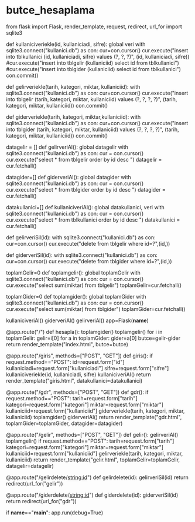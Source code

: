 # butce_hesaplama
from flask import Flask, render_template, request, redirect, url_for
import sqlite3

def kullaniciveriekle(id, kullaniciadi, sifre):
    global veri
    with sqlite3.connect("kullanici.db") as con:
        cur=con.cursor()
        cur.execute("insert into tblkullanici (id, kullaniciadi, sifre) values (?, ?, ?)", (id, kullaniciadi, sifre))
        #cur.execute("insert into tblgelir (kullaniciid) select id from tblkullanici")
        #cur.execute("insert into tblgider (kullaniciid) select id from tblkullanici")
        con.commit()


def gelirveriekle(tarih, kategori, miktar, kullaniciid):
    with sqlite3.connect("kullanici.db") as con:
        cur=con.cursor()
        cur.execute("insert into tblgelir (tarih, kategori, miktar, kullaniciid) values (?, ?, ?, ?)", (tarih, kategori, miktar, kullaniciid))
        con.commit()

def giderveriekle(tarih, kategori, miktar,kullaniciid):
    with sqlite3.connect("kullanici.db") as con:
        cur=con.cursor()
        cur.execute("insert into tblgider (tarih, kategori, miktar, kullaniciid) values (?, ?, ?, ?)", (tarih, kategori, miktar, kullaniciid))
        con.commit()

datagelir = []
def gelirveriAl():
    global datagelir
    with sqlite3.connect("kullanici.db") as con:
        cur = con.cursor()
        cur.execute("select * from tblgelir order by id desc ")
        datagelir = cur.fetchall()

datagider=[]
def giderveriAl():
    global datagider
    with sqlite3.connect("kullanici.db") as con:
        cur = con.cursor()
        cur.execute("select * from tblgider order by id desc ")
        datagider = cur.fetchall()

datakullanici=[]
def kullaniciveriAl():
    global datakullanici, veri
    with sqlite3.connect("kullanici.db") as con:
        cur = con.cursor()
        cur.execute("select * from tblkullanici order by id desc ")
        datakullanici = cur.fetchall()

def gelirveriSil(id):
    with sqlite3.connect("kullanici.db") as con:
        cur=con.cursor()
        cur.execute("delete from tblgelir where id=?",(id,))

def giderveriSil(id):
    with sqlite3.connect("kullanici.db") as con:
        cur=con.cursor()
        cur.execute("delete from tblgider where id=?",(id,))

toplamGelir=0
def toplamgelir():
    global toplamGelir
    with sqlite3.connect("kullanici.db") as con:
        cur = con.cursor()
        cur.execute("select sum(miktar) from tblgelir")
        toplamGelir=cur.fetchall()

toplamGider=0
def toplamgider():
    global toplamGider
    with sqlite3.connect("kullanici.db") as con:
        cur = con.cursor()
        cur.execute("select sum(miktar) from tblgider")
        toplamGider=cur.fetchall()

kullaniciveriAl()
giderveriAl()
gelirveriAl()
app=Flask(__name__)

@app.route("/")
def hesapla():
    toplamgider()
    toplamgelir()
    for i in toplamGelir:
        gelir=i[0]
    for a in toplamGider:
        gider=a[0]
        butce=gelir-gider
    return render_template("index.html", butce=butce)

@app.route("/giris", methods=["POST", "GET"])
def giris():
    if request.method=="POST":
        id=request.form["id"]
        kullaniciadi=request.form["kullaniciadi"]
        sifre=request.form["sifre"]
        kullaniciveriekle(id, kullaniciadi, sifre)
        kullaniciveriAl()
    return render_template("giris.html", datakullanici=datakullanici)
    

@app.route("/gdr", methods=["POST", "GET"])
def gdr():
    if request.method=="POST":
        tarih=request.form["tarih"]
        kategori=request.form["kategori"]
        miktar=request.form["miktar"]
        kullaniciid=request.form["kullaniciid"]
        giderveriekle(tarih, kategori, miktar, kullaniciid)
    toplamgider()
    giderveriAl()
    return render_template("gdr.html", toplamGider=toplamGider, datagider=datagider)

@app.route("/gelir", methods=["POST", "GET"])
def gelir():
    gelirveriAl()
    toplamgelir()
    if request.method=="POST":
        tarih=request.form["tarih"]
        kategori=request.form["kategori"]
        miktar=request.form["miktar"]
        kullaniciid=request.form["kullaniciid"]
        gelirveriekle(tarih, kategori, miktar, kullaniciid)
    return render_template("gelir.html", toplamGelir=toplamGelir, datagelir=datagelir)

@app.route("/gelirdelete/<string:id>")
def gelirdelete(id):
    gelirveriSil(id)
    return redirect(url_for("gelir"))

@app.route("/giderdelete/<string:id>")
def giderdelete(id):
    giderveriSil(id)
    return redirect(url_for("gdr"))


if __name__=="__main__":
    app.run(debug=True)
